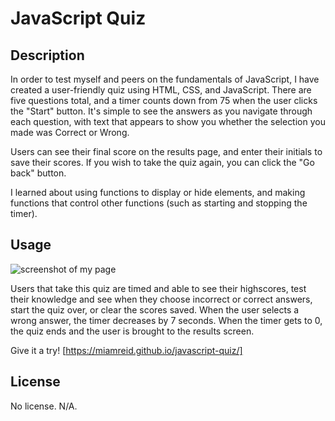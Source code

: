 # JavaScript Quiz

## Description
In order to test myself and peers on the fundamentals of JavaScript, I have created a user-friendly quiz using HTML, CSS, and JavaScript. There are five questions total, and a timer counts down from 75 when the user clicks the "Start" button. It's simple to see the answers as you navigate through each question, with text that appears to show you whether the selection you made was Correct or Wrong. 

Users can see their final score on the results page, and enter their initials to save their scores. If you wish to take the quiz again, you can click the "Go back" button. 

I learned about using functions to display or hide elements, and making functions that control other functions (such as starting and stopping the timer).

## Usage

![screenshot of my page](../javascript-quiz/assets/Screen%20Shot%202023-03-19%20at%209.51.58%20PM.png)

Users that take this quiz are timed and able to see their highscores, test their knowledge and see when they choose incorrect or correct answers, start the quiz over, or clear the scores saved. When the user selects a wrong answer, the timer decreases by 7 seconds. When the timer gets to 0, the quiz ends and the user is brought to the results screen.

Give it a try! [https://miamreid.github.io/javascript-quiz/]

## License

No license. N/A.